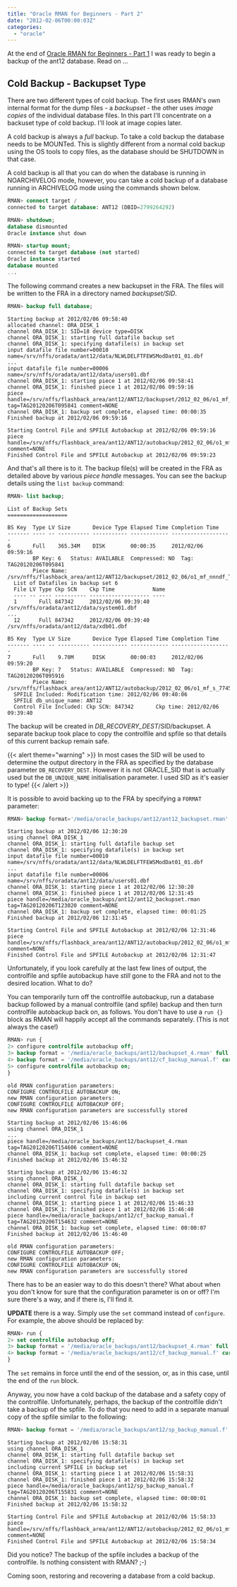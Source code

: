 ```yaml
---
title: "Oracle RMAN for Beginners - Part 2"
date: "2012-02-06T00:00:03Z"
categories: 
  - "oracle"
---
```


At the end of [Oracle RMAN for Beginners - Part 1](http://qdosmsq.dunbar-it.co.uk/blog/2012/02/oracle-rman-for-beginners-part-1/ "Oracle RMAN for Beginners – Part 1") I was ready to begin a backup of the ant12 database. Read on ...

## Cold Backup - Backupset Type

There are two different types of cold backup. The first uses RMAN's own internal format for the dump files - a _backupset_ - the other uses _image copies_ of the individual database files. In this part I'll concentrate on a backuset type of cold backup. I'll look at image copies later.

A cold backup is always a _full_ backup. To take a cold backup the database needs to be MOUNTed. This is slightly different from a normal cold backup using the OS tools to copy files, as the database should be SHUTDOWN in that case.

A cold backup is all that you can do when the database is running in NOARCHIVELOG mode, however, you can take a cold backup of a database running in ARCHIVELOG mode using the commands shown below.

```sql
RMAN> connect target /
connected to target database: ANT12 (DBID=2799264292)
```
```sql
RMAN> shutdown;
database dismounted
Oracle instance shut down
```
```sql
RMAN> startup mount;
connected to target database (not started)
Oracle instance started
database mounted
...
```

The following command creates a new backupset in the FRA. The files will be written to the FRA in a directory named _backupset/SID_.

```sql
RMAN> backup full database;
```
```text
Starting backup at 2012/02/06 09:58:40
allocated channel: ORA_DISK_1
channel ORA_DISK_1: SID=18 device type=DISK
channel ORA_DISK_1: starting full datafile backup set
channel ORA_DISK_1: specifying datafile(s) in backup set
input datafile file number=00010 name=/srv/nffs/oradata/ant12/data/NLWLDELFTFEWSModDat01_01.dbf
...
input datafile file number=00006 name=/srv/nffs/oradata/ant12/data/users01.dbf
channel ORA_DISK_1: starting piece 1 at 2012/02/06 09:58:41
channel ORA_DISK_1: finished piece 1 at 2012/02/06 09:59:16
piece handle=/srv/nffs/flashback_area/ant12/ANT12/backupset/2012_02_06/o1_mf_nnndf_TAG20120206T095841_7lz92krk_.bkp tag=TAG20120206T095841 comment=NONE
channel ORA_DISK_1: backup set complete, elapsed time: 00:00:35
Finished backup at 2012/02/06 09:59:16

Starting Control File and SPFILE Autobackup at 2012/02/06 09:59:16
piece handle=/srv/nffs/flashback_area/ant12/ANT12/autobackup/2012_02_06/o1_mf_s_774524380_7lz93qbg_.bkp comment=NONE
Finished Control File and SPFILE Autobackup at 2012/02/06 09:59:23
```

And that's all there is to it. The backup file(s) will be created in the FRA as detailed above by various _piece handle_ messages. You can see the backup details using the `list backup` command:

```sql
RMAN> list backup;
```
```text
List of Backup Sets
===================

BS Key  Type LV Size       Device Type Elapsed Time Completion Time    
------- ---- -- ---------- ----------- ------------ -------------------
6       Full    365.34M    DISK        00:00:35     2012/02/06 09:59:16
        BP Key: 6   Status: AVAILABLE  Compressed: NO  Tag: TAG20120206T095841
        Piece Name: /srv/nffs/flashback_area/ant12/ANT12/backupset/2012_02_06/o1_mf_nnndf_TAG20120206T095841_7lz92krk_.bkp
  List of Datafiles in backup set 6
  File LV Type Ckp SCN    Ckp Time            Name
  ---- -- ---- ---------- ------------------- ----
  1       Full 847342     2012/02/06 09:39:40 /srv/nffs/oradata/ant12/data/system01.dbf
...
  12      Full 847342     2012/02/06 09:39:40 /srv/nffs/oradata/ant12/data/xdb01.dbf

BS Key  Type LV Size       Device Type Elapsed Time Completion Time    
------- ---- -- ---------- ----------- ------------ -------------------
7       Full    9.70M      DISK        00:00:03     2012/02/06 09:59:20
        BP Key: 7   Status: AVAILABLE  Compressed: NO  Tag: TAG20120206T095916
        Piece Name: /srv/nffs/flashback_area/ant12/ANT12/autobackup/2012_02_06/o1_mf_s_774524380_7lz93qbg_.bkp
  SPFILE Included: Modification time: 2012/02/06 09:40:06
  SPFILE db_unique_name: ANT12
  Control File Included: Ckp SCN: 847342       Ckp time: 2012/02/06 09:39:40
```

The backup will be created in _DB_RECOVERY_DEST_/SID/backupset. A separate backup took place to copy the controlfile and spfile so that details of this current backup remain safe.

{{< alert theme="warning" >}}
In most cases the SID will be used to determine the output directory in the FRA as specified by the database parameter `DB_RECOVERY_DEST`. However it is not ORACLE_SID that is actually used but the `DB_UNIQUE_NAME` initialisation parameter. I used SID as it's easier to type!
{{< /alert >}}

It is possible to avoid backing up to the FRA by specifying a `FORMAT` parameter:

```sql
RMAN> backup format='/media/oracle_backups/ant12/ant12_backupset.rman' full database;
```
```text
Starting backup at 2012/02/06 12:30:20
using channel ORA_DISK_1
channel ORA_DISK_1: starting full datafile backup set
channel ORA_DISK_1: specifying datafile(s) in backup set
input datafile file number=00010 name=/srv/nffs/oradata/ant12/data/NLWLDELFTFEWSModDat01_01.dbf
...
input datafile file number=00006 name=/srv/nffs/oradata/ant12/data/users01.dbf
channel ORA_DISK_1: starting piece 1 at 2012/02/06 12:30:20
channel ORA_DISK_1: finished piece 1 at 2012/02/06 12:31:45
piece handle=/media/oracle_backups/ant12/ant12_backupset.rman tag=TAG20120206T123020 comment=NONE
channel ORA_DISK_1: backup set complete, elapsed time: 00:01:25
Finished backup at 2012/02/06 12:31:45

Starting Control File and SPFILE Autobackup at 2012/02/06 12:31:46
piece handle=/srv/nffs/flashback_area/ant12/ANT12/autobackup/2012_02_06/o1_mf_s_774524380_7lzl1lcg_.bkp comment=NONE
Finished Control File and SPFILE Autobackup at 2012/02/06 12:31:47
```

Unfortunately, if you look carefully at the last few lines of output, the controlfile and spfile autobackup have _still_ gone to the FRA and not to the desired location. What to do?

You can temporarily turn off the controlfile autobackup, run a database backup followed by a manual controlfile (and spfile) backup and then turn controlfile autobackup back on, as follows. You don't have to use a `run {}` block as RMAN will happily accept all the commands separately. (This is not always the case!)

```sql
RMAN> run {
2> configure controlfile autobackup off;
3> backup format = '/media/oracle_backups/ant12/backupset_4.rman' full database;
4> backup format = '/media/oracle_backups/ant12/cf_backup_manual.f' current controlfile;
5> configure controlfile autobackup on;
}
```
```text
old RMAN configuration parameters:
CONFIGURE CONTROLFILE AUTOBACKUP ON;
new RMAN configuration parameters:
CONFIGURE CONTROLFILE AUTOBACKUP OFF;
new RMAN configuration parameters are successfully stored

Starting backup at 2012/02/06 15:46:06
using channel ORA_DISK_1
...
piece handle=/media/oracle_backups/ant12/backupset_4.rman tag=TAG20120206T154606 comment=NONE
channel ORA_DISK_1: backup set complete, elapsed time: 00:00:25
Finished backup at 2012/02/06 15:46:32

Starting backup at 2012/02/06 15:46:32
using channel ORA_DISK_1
channel ORA_DISK_1: starting full datafile backup set
channel ORA_DISK_1: specifying datafile(s) in backup set
including current control file in backup set
channel ORA_DISK_1: starting piece 1 at 2012/02/06 15:46:33
channel ORA_DISK_1: finished piece 1 at 2012/02/06 15:46:40
piece handle=/media/oracle_backups/ant12/cf_backup_manual.f tag=TAG20120206T154632 comment=NONE
channel ORA_DISK_1: backup set complete, elapsed time: 00:00:07
Finished backup at 2012/02/06 15:46:40

old RMAN configuration parameters:
CONFIGURE CONTROLFILE AUTOBACKUP OFF;
new RMAN configuration parameters:
CONFIGURE CONTROLFILE AUTOBACKUP ON;
new RMAN configuration parameters are successfully stored
```

There has to be an easier way to do this doesn't there? What about when you don't know for sure that the configuration parameter is on or off? I'm sure there's a way, and if there is, I'll find it.

**UPDATE** there is a way. Simply use the `set` command instead of `configure`. For example, the above should be replaced by:

```sql
RMAN> run {
2> set controlfile autobackup off;
3> backup format = '/media/oracle_backups/ant12/backupset_4.rman' full database;
4> backup format = '/media/oracle_backups/ant12/cf_backup_manual.f' current controlfile;
}
```

The `set` remains in force until the end of the session, or, as in this case, until the end of the `run` block.

Anyway, you now have a cold backup of the database and a safety copy of the controlfile. Unfortunately, perhaps, the backup of the controlfile didn't take a backup of the spfile. To do that you need to add in a separate manual copy of the spfile similar to the following:

```sql
RMAN> backup format = '/media/oracle_backups/ant12/sp_backup_manual.f' spfile;
```
```text
Starting backup at 2012/02/06 15:58:31
using channel ORA_DISK_1
channel ORA_DISK_1: starting full datafile backup set
channel ORA_DISK_1: specifying datafile(s) in backup set
including current SPFILE in backup set
channel ORA_DISK_1: starting piece 1 at 2012/02/06 15:58:31
channel ORA_DISK_1: finished piece 1 at 2012/02/06 15:58:32
piece handle=/media/oracle_backups/ant12/sp_backup_manual.f tag=TAG20120206T155831 comment=NONE
channel ORA_DISK_1: backup set complete, elapsed time: 00:00:01
Finished backup at 2012/02/06 15:58:32

Starting Control File and SPFILE Autobackup at 2012/02/06 15:58:33
piece handle=/srv/nffs/flashback_area/ant12/ANT12/autobackup/2012_02_06/o1_mf_s_774524380_7lzy59go_.bkp comment=NONE
Finished Control File and SPFILE Autobackup at 2012/02/06 15:58:34
```

Did you notice? The backup of the spfile includes a backup of the controlfile. Is nothing consistent with RMAN? ;-)

Coming soon, restoring and recovering a database from a cold backup.
